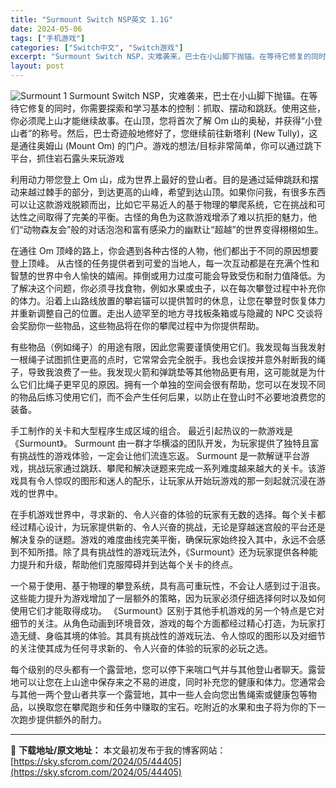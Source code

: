 ```yaml
---
title: "Surmount Switch NSP英文 1.1G"
date: 2024-05-06
tags: ["手机游戏"]
categories: ["Switch中文", "Switch游戏"]
excerpt: "Surmount Switch NSP，灾难袭来，巴士在小山脚下抛锚。在等待它修复的同时，你需要探索和学习基本的控制：抓取、摆动和跳跃。使用这些，你必须爬上山才能继续故事。在山顶，您将首次了解 Om 山的奥秘，并获得“小登山者”的称号。然后，巴士奇迹般地修好了，您继续前往新塔利 (New Tully&hellip;"
layout: post
---
```


<img class="aligncenter" src="https://sky.sfcrom.com/wp-content/uploads/2024/05/20240506084811-5e341.jpeg" alt="Surmount 1" />
Surmount Switch NSP，灾难袭来，巴士在小山脚下抛锚。在等待它修复的同时，你需要探索和学习基本的控制：抓取、摆动和跳跃。使用这些，你必须爬上山才能继续故事。在山顶，您将首次了解 Om 山的奥秘，并获得“小登山者”的称号。然后，巴士奇迹般地修好了，您继续前往新塔利 (New Tully)，这是通往奥姆山 (Mount Om) 的门户。游戏的想法/目标非常简单，你可以通过跳下平台，抓住岩石露头来玩游戏

利用动力带您登上 Om 山，成为世界上最好的登山者。目的是通过延伸跳跃和摆动来越过棘手的部分，到达更高的山峰，希望到达山顶。如果你问我，有很多东西可以让这款游戏脱颖而出，比如它平易近人的基于物理的攀爬系统，它在挑战和可达性之间取得了完美的平衡。古怪的角色为这款游戏增添了难以抗拒的魅力，他们“动物森友会”般的对话泡泡和富有感染力的幽默让“超越”的世界变得栩栩如生。

在通往 Om 顶峰的路上，你会遇到各种古怪的人物，他们都出于不同的原因想要登上顶峰。
从古怪的任务提供者到可爱的当地人，每一次互动都是在充满个性和智慧的世界中令人愉快的嬉闹。摔倒或用力过度可能会导致受伤和耐力值降低。为了解决这个问题，你必须寻找食物，例如水果或虫子，以在每次攀登过程中补充你的体力。沿着上山路线放置的攀岩锚可以提供暂时的休息，让您在攀登时恢复体力并重新调整自己的位置。走出人迹罕至的地方寻找板条箱或与隐藏的 NPC 交谈将会奖励你一些物品，这些物品将在你的攀爬过程中为你提供帮助。

有些物品（例如绳子）的用途有限，因此您需要谨慎使用它们。我发现每当我发射一根绳子试图抓住更高的点时，它常常会完全脱手。我也会误按并意外射断我的绳子，导致我浪费了一些。我发现火箭和弹跳垫等其他物品更有用，这可能就是为什么它们比绳子更罕见的原因。拥有一个单独的空间会很有帮助，您可以在发现不同的物品后练习使用它们，而不会产生任何后果，以防止在登山时不必要地浪费您的装备。

手工制作的关卡和大型程序生成区域的组合。
最近引起热议的一款游戏是《Surmount》。 Surmount 由一群才华横溢的团队开发，为玩家提供了独特且富有挑战性的游戏体验，一定会让他们流连忘返。 Surmount 是一款解谜平台游戏，挑战玩家通过跳跃、攀爬和解决谜题来完成一系列难度越来越大的关卡。该游戏具有令人惊叹的图形和迷人的配乐，让玩家从开始玩游戏的那一刻起就沉浸在游戏的世界中。

在手机游戏世界中，寻求新的、令人兴奋的体验的玩家有无数的选择。每个关卡都经过精心设计，为玩家提供新的、令人兴奋的挑战，无论是穿越迷宫般的平台还是解决复杂的谜题。游戏的难度曲线完美平衡，确保玩家始终投入其中，永远不会感到不知所措。除了具有挑战性的游戏玩法外，《Surmount》还为玩家提供各种能力提升和升级，帮助他们克服障碍并到达每个关卡的终点。

一个易于使用、基于物理的攀登系统，具有高可重玩性，不会让人感到过于沮丧。
这些能力提升为游戏增加了一层额外的策略，因为玩家必须仔细选择何时以及如何使用它们才能取得成功。 《Surmount》区别于其他手机游戏的另一个特点是它对细节的关注。从角色动画到环境音效，游戏的每个方面都经过精心打造，为玩家打造无缝、身临其境的体验。其具有挑战性的游戏玩法、令人惊叹的图形以及对细节的关注使其成为任何寻求新的、令人兴奋的体验的玩家的必玩之选。

每个级别的尽头都有一个露营地，您可以停下来喘口气并与其他登山者聊天。露营地可以让您在上山途中保存来之不易的进度，同时补充您的健康和体力。您通常会与其他一两个登山者共享一个露营地，其中一些人会向您出售绳索或健康包等物品，以换取您在攀爬跑步和任务中赚取的宝石。吃附近的水果和虫子将为你的下一次跑步提供额外的耐力。

---
📖 **下载地址/原文地址：** 本文最初发布于我的博客网站：[https://sky.sfcrom.com/2024/05/44405](https://sky.sfcrom.com/2024/05/44405)
